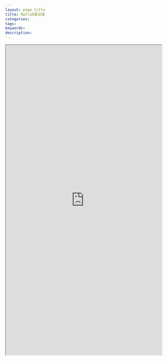 ```yaml
---
layout: page_title
title: Matlab笔记库
categories:
tags:
keywords:
description:
---
```




<iframe src="http://www.guofei.site/Matlab_notes/#/_main" width="100%" height="1000em" marginwidth="10%"></iframe>
